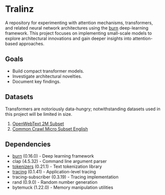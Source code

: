 # Tralinz
A repository for experimenting with attention mechanisms, transformers, and related neural network architectures using the [burn](https://burn.dev/) deep-learning framework.
This project focuses on implementing small-scale models to explore architectural innovations and gain deeper insights into attention-based approaches.

## Goals
- Build compact transformer models.
- Investigate architectural novelties.
- Document key findings.

## Datasets
Transformers are notoriously data-hungry; notwithstanding datasets used in this project will be limited in size.
1. [OpenWebText 2M Subset](https://www.kaggle.com/datasets/nikhilr612/openwebtext-2m-subset)
1. [Common Crawl Micro Subset English](https://www.kaggle.com/datasets/nikhilr612/common-crawl-micro-subset-english)

## Dependencies
- [burn](https://burn.dev) (0.16.0) - Deep learning framework
- clap (4.5.32) - Command line argument parser
- [tokenizers](https://docs.rs/tokenizers/latest/tokenizers/) (0.21.1) - Text tokenization library
- [tracing](https://docs.rs/tracing/latest/tracing/) (0.1.41) - Application-level tracing
- tracing-subscriber (0.3.19) - Tracing implementation
- rand (0.9.0) - Random number generation
- bytemuck (1.22.0) - Memory manipulation utilities
